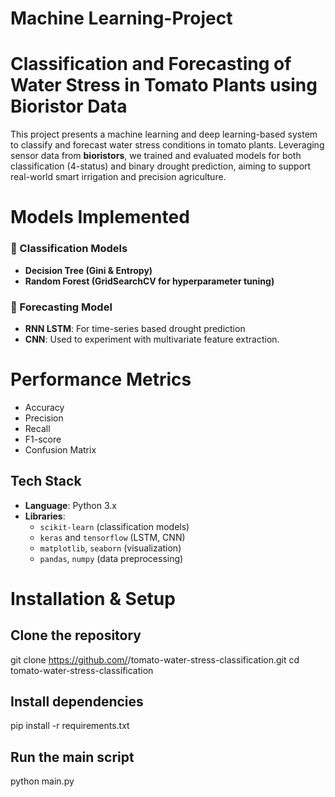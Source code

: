 # Machine Learning-Project
# Classification and Forecasting of Water Stress in Tomato Plants using Bioristor Data
This project presents a machine learning and deep learning-based system to classify and forecast water stress conditions in tomato plants. Leveraging sensor data from **bioristors**, we trained and evaluated models for both classification (4-status) and binary drought prediction, aiming to support real-world smart irrigation and precision agriculture.

# Models Implemented
### 🔹 Classification Models
- **Decision Tree (Gini & Entropy)**
- **Random Forest (GridSearchCV for hyperparameter tuning)**

### 🔹 Forecasting Model
- **RNN LSTM**: For time-series based drought prediction
- **CNN**: Used to experiment with multivariate feature extraction.

# Performance Metrics
- Accuracy
- Precision
- Recall
- F1-score
- Confusion Matrix

## Tech Stack
- **Language**: Python 3.x  
- **Libraries**:
  - `scikit-learn` (classification models)
  - `keras` and `tensorflow` (LSTM, CNN)
  - `matplotlib`, `seaborn` (visualization)
  - `pandas`, `numpy` (data preprocessing)

# Installation & Setup
## Clone the repository
git clone https://github.com/<your-username>/tomato-water-stress-classification.git
cd tomato-water-stress-classification

## Install dependencies
pip install -r requirements.txt

## Run the main script
python main.py
